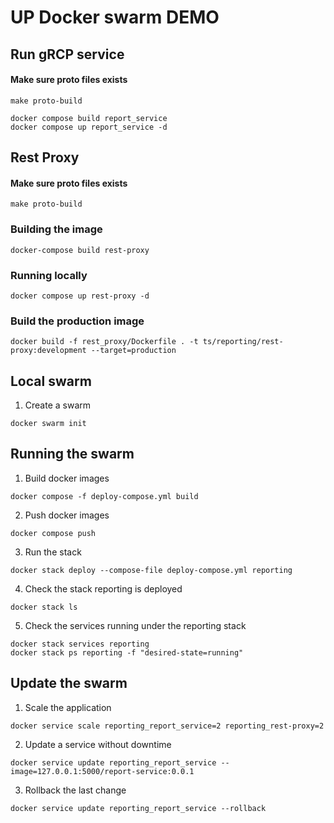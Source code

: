 # UP Docker swarm DEMO

## Run gRCP service

#### Make sure proto files exists
```shell
make proto-build
```

```shell
docker compose build report_service
docker compose up report_service -d
```

## Rest Proxy

#### Make sure proto files exists
```shell
make proto-build
```

### Building the image
```
docker-compose build rest-proxy
```
### Running locally
```
docker compose up rest-proxy -d
```

### Build the production image
```
docker build -f rest_proxy/Dockerfile . -t ts/reporting/rest-proxy:development --target=production
```

## Local swarm
1. Create a swarm
```
docker swarm init
```

## Running the swarm
1. Build docker images
```
docker compose -f deploy-compose.yml build
```

2. Push docker images
```
docker compose push
```

3. Run the stack
```
docker stack deploy --compose-file deploy-compose.yml reporting 
```

4. Check the stack reporting is deployed
```
docker stack ls
```

5. Check the services running under the reporting stack
```
docker stack services reporting
docker stack ps reporting -f "desired-state=running"
```

## Update the swarm
1. Scale the application
```
docker service scale reporting_report_service=2 reporting_rest-proxy=2
```

2. Update a service without downtime
```
docker service update reporting_report_service --image=127.0.0.1:5000/report-service:0.0.1
```

3. Rollback the last change
```
docker service update reporting_report_service --rollback
```
